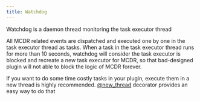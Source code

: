 ```yaml
---
title: Watchdog
---
```


Watchdog is a daemon thread monitoring the task executor thread

All MCDR related events are dispatched and executed one by one in the task executor thread as tasks. When a task in the task executor thread runs for more than 10 seconds, watchdog will consider the task executor is blocked and recreate a new task executor for MCDR, so that bad-designed plugin will not able to block the logic of MCDR forever.

If you want to do some time costly tasks in your plugin, execute them in a new thread is highly recommended. [@new_thread](api.md#new-thread) decorator provides an easy way to do that
